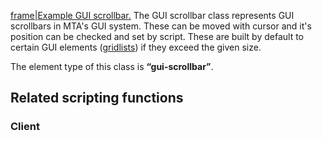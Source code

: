 [frame|Example GUI scrollbar.](/docs/image-gui-scrollbar.png.md "wikilink") The GUI scrollbar class represents GUI scrollbars in MTA's GUI system. These can be moved with cursor and it's position can be checked and set by script. These are built by default to certain GUI elements ([gridlists](/docs/element/gui/gridlist.md "wikilink")) if they exceed the given size.

The element type of this class is **“gui-scrollbar”**.

Related scripting functions
---------------------------

### Client
